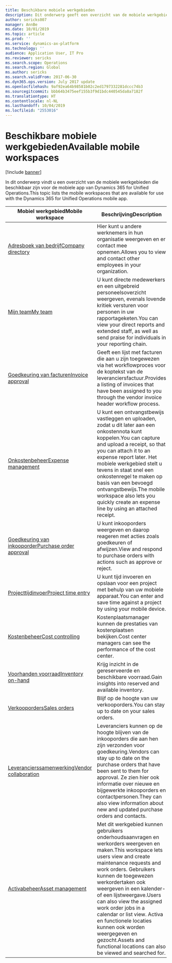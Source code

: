 ```yaml
---
title: Beschikbare mobiele werkgebieden
description: Dit onderwerp geeft een overzicht van de mobiele werkgebieden die beschikbaar zijn voor gebruik.
author: sericks007
manager: AnnBe
ms.date: 10/01/2019
ms.topic: article
ms.prod: ''
ms.service: dynamics-ax-platform
ms.technology: ''
audience: Application User, IT Pro
ms.reviewer: sericks
ms.search.scope: Operations
ms.search.region: Global
ms.author: sericks
ms.search.validFrom: 2017-06-30
ms.dyn365.ops.version: July 2017 update
ms.openlocfilehash: 9af92ea64b98581b02c2ed1797332281dccc74b3
ms.sourcegitcommit: bbb64b3475eef155b3f9d1bdc440545da8a7182f
ms.translationtype: HT
ms.contentlocale: nl-NL
ms.lasthandoff: 10/04/2019
ms.locfileid: "2553016"
---
```

# <a name="available-mobile-workspaces"></a><span data-ttu-id="aed44-103">Beschikbare mobiele werkgebieden</span><span class="sxs-lookup"><span data-stu-id="aed44-103">Available mobile workspaces</span></span>

[!include [banner](../includes/banner.md)]

<span data-ttu-id="aed44-104">In dit onderwerp vindt u een overzicht van de mobiele werkgebieden die beschikbaar zijn voor de mobiele app van Dynamics 365 for Unified Operations.</span><span class="sxs-lookup"><span data-stu-id="aed44-104">This topic lists the mobile workspaces that are available for use with the Dynamics 365 for Unified Operations mobile app.</span></span>


| <span data-ttu-id="aed44-105">Mobiel werkgebied</span><span class="sxs-lookup"><span data-stu-id="aed44-105">Mobile workspace</span></span>     | <span data-ttu-id="aed44-106">Beschrijving</span><span class="sxs-lookup"><span data-stu-id="aed44-106">Description</span></span>   | <span data-ttu-id="aed44-107">Beschikbaarheid</span><span class="sxs-lookup"><span data-stu-id="aed44-107">Availability</span></span>   |
|----------------------|---------------|--------------|
|[<span data-ttu-id="aed44-108">Adresboek van bedrijf</span><span class="sxs-lookup"><span data-stu-id="aed44-108">Company directory</span></span>](company-directory-mobile-workspace.md)| <span data-ttu-id="aed44-109">Hier kunt u andere werknemers in hun organisatie weergeven en er contact mee opnemen.</span><span class="sxs-lookup"><span data-stu-id="aed44-109">Allows you to view and contact other employees in your organization.</span></span>| <span data-ttu-id="aed44-110">2017 juni</span><span class="sxs-lookup"><span data-stu-id="aed44-110">June 2017</span></span> |    
|[<span data-ttu-id="aed44-111">Mijn team</span><span class="sxs-lookup"><span data-stu-id="aed44-111">My team</span></span>](manager-self-service-mobile-workspace.md)| <span data-ttu-id="aed44-112">U kunt directe medewerkers en een uitgebreid personeelsoverzicht weergeven, evenals lovende kritiek versturen voor personen in uw rapportageketen.</span><span class="sxs-lookup"><span data-stu-id="aed44-112">You can view your direct reports and extended staff, as well as send praise for individuals in your reporting chain.</span></span>|<span data-ttu-id="aed44-113">2017 juni</span><span class="sxs-lookup"><span data-stu-id="aed44-113">June 2017</span></span> |     
|[<span data-ttu-id="aed44-114">Goedkeuring van facturen</span><span class="sxs-lookup"><span data-stu-id="aed44-114">Invoice approval</span></span>](invoice-approval-mobile-workspace.md)| <span data-ttu-id="aed44-115">Geeft een lijst met facturen die aan u zijn toegewezen via het workflowproces voor de koptekst van de leveranciersfactuur.</span><span class="sxs-lookup"><span data-stu-id="aed44-115">Provides a listing of invoices that have been assigned to you through the vendor invoice header workflow process.</span></span>| <span data-ttu-id="aed44-116">2017 juni</span><span class="sxs-lookup"><span data-stu-id="aed44-116">June 2017</span></span>   |
| [<span data-ttu-id="aed44-117">Onkostenbeheer</span><span class="sxs-lookup"><span data-stu-id="aed44-117">Expense management</span></span>](../../../finance/expense-management/expense-management-mobile-workspace.md) | <span data-ttu-id="aed44-118">U kunt een ontvangstbewijs vastleggen en uploaden, zodat u dit later aan een onkostennota kunt koppelen.</span><span class="sxs-lookup"><span data-stu-id="aed44-118">You can capture and upload a receipt, so that you can attach it to an expense report later.</span></span> <span data-ttu-id="aed44-119">Het mobiele werkgebied stelt u tevens in staat snel een onkostenregel te maken op basis van een bevoegd ontvangstbewijs.</span><span class="sxs-lookup"><span data-stu-id="aed44-119">The mobile workspace also lets you quickly create an expense line by using an attached receipt.</span></span> | <span data-ttu-id="aed44-120">2017 april</span><span class="sxs-lookup"><span data-stu-id="aed44-120">April 2017</span></span> |
| [<span data-ttu-id="aed44-121">Goedkeuring van inkooporder</span><span class="sxs-lookup"><span data-stu-id="aed44-121">Purchase order approval</span></span>](../../../supply-chain/procurement/purchase-order-mobile-workspace.md) | <span data-ttu-id="aed44-122">U kunt inkooporders weergeven en daarop reageren met acties zoals goedkeuren of afwijzen.</span><span class="sxs-lookup"><span data-stu-id="aed44-122">View and respond to purchase orders with actions such as approve or reject.</span></span> | <span data-ttu-id="aed44-123">2017 april</span><span class="sxs-lookup"><span data-stu-id="aed44-123">April 2017</span></span> |
| [<span data-ttu-id="aed44-124">Projecttijdinvoer</span><span class="sxs-lookup"><span data-stu-id="aed44-124">Project time entry</span></span>](../../../finance/project-management/project-time-entry-mobile-workspace.md) | <span data-ttu-id="aed44-125">U kunt tijd invoeren en opslaan voor een project met behulp van uw mobiele apparaat.</span><span class="sxs-lookup"><span data-stu-id="aed44-125">You can enter and save time against a project by using your mobile device.</span></span> | <span data-ttu-id="aed44-126">2017 maart</span><span class="sxs-lookup"><span data-stu-id="aed44-126">March 2017</span></span> |
| [<span data-ttu-id="aed44-127">Kostenbeheer</span><span class="sxs-lookup"><span data-stu-id="aed44-127">Cost controlling</span></span>](../../../finance/cost-accounting/cost-controlling-mobile-workspace.md)     | <span data-ttu-id="aed44-128">Kostenplaatsmanager kunnen de prestaties van kostenplaatsen bekijken.</span><span class="sxs-lookup"><span data-stu-id="aed44-128">Cost center managers can see the performance of the cost center.</span></span>                                                                                               |  <span data-ttu-id="aed44-129">2017 januari</span><span class="sxs-lookup"><span data-stu-id="aed44-129">January 2017</span></span>        |
| [<span data-ttu-id="aed44-130">Voorhanden voorraad</span><span class="sxs-lookup"><span data-stu-id="aed44-130">Inventory on-hand</span></span>](../../../supply-chain/inventory/inventory-on-hand-mobile-workspace.md)    | <span data-ttu-id="aed44-131">Krijg inzicht in de gereserveerde en beschikbare voorraad.</span><span class="sxs-lookup"><span data-stu-id="aed44-131">Gain insights into reserved and available inventory.</span></span>                                                                                                    |   <span data-ttu-id="aed44-132">2017 januari</span><span class="sxs-lookup"><span data-stu-id="aed44-132">January 2017</span></span>       |
| [<span data-ttu-id="aed44-133">Verkooporders</span><span class="sxs-lookup"><span data-stu-id="aed44-133">Sales orders</span></span>](../../../supply-chain/sales-marketing/sales-orders-mobile-workspace.md)         | <span data-ttu-id="aed44-134">Blijf op de hoogte van uw verkooporders.</span><span class="sxs-lookup"><span data-stu-id="aed44-134">You can stay up to date on your sales orders.</span></span>                                                                                                                          |  <span data-ttu-id="aed44-135">2017 januari</span><span class="sxs-lookup"><span data-stu-id="aed44-135">January 2017</span></span>                  |
| [<span data-ttu-id="aed44-136">Leverancierssamenwerking</span><span class="sxs-lookup"><span data-stu-id="aed44-136">Vendor collaboration</span></span>](../../../supply-chain/procurement/vendor-collaboration-mobile-workspace.md) | <span data-ttu-id="aed44-137">Leveranciers kunnen op de hoogte blijven van de inkooporders die aan hen zijn verzonden voor goedkeuring.</span><span class="sxs-lookup"><span data-stu-id="aed44-137">Vendors can stay up to date on the purchase orders that have been sent to them for approval.</span></span> <span data-ttu-id="aed44-138">Ze zien hier ook informatie over nieuwe en bijgewerkte inkooporders en contactpersonen.</span><span class="sxs-lookup"><span data-stu-id="aed44-138">They can also view information about new and updated purchase orders and contacts.</span></span> |<span data-ttu-id="aed44-139">2017 januari</span><span class="sxs-lookup"><span data-stu-id="aed44-139">January 2017</span></span>    |
| [<span data-ttu-id="aed44-140">Activabeheer</span><span class="sxs-lookup"><span data-stu-id="aed44-140">Asset management</span></span>](../../../supply-chain/asset-management/asset-management-mobile-workspace.md) | <span data-ttu-id="aed44-141">Met dit werkgebied kunnen gebruikers onderhoudsaanvragen en werkorders weergeven en maken.</span><span class="sxs-lookup"><span data-stu-id="aed44-141">This workspace lets users view and create maintenance requests and work orders.</span></span> <span data-ttu-id="aed44-142">Gebruikers kunnen de toegewezen werkordertaken ook weergeven in een kalender- of een lijstweergave.</span><span class="sxs-lookup"><span data-stu-id="aed44-142">Users can also view the assigned work order jobs in a calendar or list view.</span></span> <span data-ttu-id="aed44-143">Activa en functionele locaties kunnen ook worden weergegeven en gezocht.</span><span class="sxs-lookup"><span data-stu-id="aed44-143">Assets and functional locations can also be viewed and searched for.</span></span> |<span data-ttu-id="aed44-144">2019 oktober</span><span class="sxs-lookup"><span data-stu-id="aed44-144">October 2019</span></span>    |
